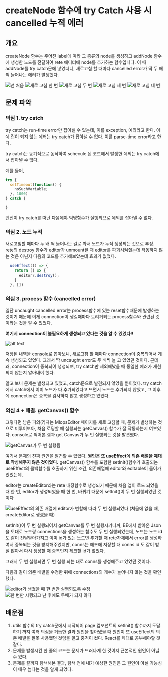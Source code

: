 # createNode 함수에 try Catch 사용 시 cancelled 누적 에러

## 개요

createNode 함수는 주어진 label에 따라 그 종류의 node를 생성하고 addNode 함수에 생성한 노드를 전달하여 rete 에디터에 node를 추가하는 함수입니다. 이 때 addNode를 try catch문에 넣었더니, 새로고침 할 때마다 cancelled error가 딱 두 배씩 늘어나는 에러가 발생했다.

<!-- 왜지? 단순히 try catch가 문제가 아닐 것 같아 -->

![맨 처음](/99_images/240417_try_catch_cancelled_누적/image-2.png)
![새로 고침 한 번](/99_images/240417_try_catch_cancelled_누적/image-3.png)
![새로 고침 두 번](/99_images/240417_try_catch_cancelled_누적/image-4.png)
![새로 고침 세 번](/99_images/240417_try_catch_cancelled_누적/image-5.png)
![새로 고침 네 번](/99_images/240417_try_catch_cancelled_누적/image-1.png)

<!-- 와..진짜 감도 안잡혀 뭐지............?? -->

## 문제 파악

### 의심 1. try catch

try catch는 run-time error만 잡아낼 수 있는데, 이를 exception, 예외라고 한다.
아예 런이 되지 않는 에러는 try catch가 잡아낼 수 없다.
이를 parse-time error라고 한다.

try catch는 동기적으로 동작하여 schecule 된 코드에서 발생한 예외는 try catch에서 잡아낼 수 없다.

예를 들어,

```js
try { 
  setTimeout(function() {
    noSuchVariable;
  }, 1000)
} catch {

}
```

엔진이 try catch를 떠난 다음에야 익명함수가 실행되므로 예외를 잡아낼 수 없다.

### 의심 2. 노드 누적

새로고침할 때마다 두 배 씩 늘어나는 걸로 봐서 노드가 누적 생성되는 것으로 추정.
rete의 destroy 함수가 editor가 unmount될 때 editor를 파괴시켜줬는데 작동하지 않는 것은 아닌지 다음의 코드를 추가해보았는데 효과가 없었다.

```js
  useEffect(() => {
    return () => {
      editor?.destroy();
    }
  }, [])
```

### 의심 3. process 함수 (cancelled error)

일단 uncaught cancelled error는 process함수에 있는 reset함수때문에 발생하는 것이기 때문에 이게 connection이 생길때마다 트리거되는 process함수와 관련된 것이라는 것을 알 수 있었다.

**여기서 connection이 불필요하게 생성되고 있다는 것을 알 수 있었다!!**

![alt text](/99_images/240417_try_catch_cancelled_누적/image-6.png)

저장된 내역을 console로 뽑아보니, 새로고침 할 때마다 connection이 중복되어서 계속 생성되고 있었다. 그래서 딱 uncaught error도 두 배씩 늘 고 있었던 것이다. 근데 왜, connection이 중복되어 생성되며, try catch만 제외해봤을 때 동일한 에러가 재현되지 않는지 알아내야 했다.

알고 보니 문제는 발생되고 있었고, catch문으로 발견되지 않았을 뿐이었다. try catch에서 catch에서 이미 노드가 다 추가되었다고 뜨면서 노드는 추가되지 않았고, 그 이후에 connection은 중복을 검사하지 않고 생성하고 있었다.

### 의심 4 + 해결. getCanvas() 함수

그렇다면 남은 피의(?)자는 MlopsEditor 페이지를 새로 고침할 때, 문제가 발생하는 것으로 미루어보아, 처음 로딩할 때 실행되는 getCanvas() 함수가 잘 작동하는지 여부였다. console로 찍어본 결과 get Canvas가 두 번 실행되는 것을 발견했다.

![getCanvas가 두 번 실행됨](/99_images/240417_try_catch_cancelled_누적/image-10.png)

여기서 문제의 진짜 원인을 발견할 수 있었다. **원인은 또 useEffect에 의존 배열을 제대로 작성해주지 않은 것이었다.** getCanvas() 함수를 포함한 setInit()함수가 호출되는 useEffect의 콜백함수를 호출하기 위한 조건, 의존배열에 editor와 editable이 들어가 있었는데,

editor는 createEditor라는 rete 내장함수로 생성되기 때문에 처음 앱이 로드 되었을 때 한 번, editor가 생성되었을 때 한 번, 바뀌기 때문에 setInit()이 두 번 실행되었던 것이다

![useEffect의 의존 배열에 editor가 변함에 따라 두 번 실행되었다 (처음에 없을 때, createEditor로 생겼을 때)](/99_images/240417_try_catch_cancelled_누적/image-9.png)

setInit()이 두 번 실행되어서 getCanvas를 두 번 실행시키니까, BE에서 받아온 Json을 토대로 노드랑 connections을 생성하는 함수도 두 번 실행되었는데, 노드는 노드 id도 같이 전달받아가지고 이미 id가 있는 노드면 추가할 때 rete자체에서 error를 생성하여서 중복되는 것을 방지해주었지만, conns는 애초에 저장할 대 conns id 도 같이 받질 않아서 다시 생성할 때 중복인지 체크할 id가 없었다.

그래서 두 번 실행되면 두 번 실행 되는 대로 conns를 생성해주고 있었던 것이다.

다음과 같이 의존 배열을 수정한 뒤에 connections의 개수가 늘어나지 않는 것을 확인했다.

![editor가 생겼을 때 한 번만 실행되도록 수정](/99_images/240417_try_catch_cancelled_누적/image-11.png)
![한 번만 시행되고 난 후에도 두배가 되지 않다](/99_images/240417_try_catch_cancelled_누적/image-12.png)

<!-- ![createNodesByJson, createConnsByJson 코드!!](/99_images/240417_try_catch_cancelled_누적/image-13.png) -->

## 배운점

1. utils 함수의 try catch문에서 시작되어 page 컴포넌트의 setInit() 함수까지 도달하기 까지 여러 의심을 거듭한 결과 원인을 찾아냈을 때 원인이 또 useEffect의 의존 배열을 잘못 사용했던 것임을 알고 충격이 컸다. React를 제대로 공부해야할 것 같다.
1. 문제를 발생시킨 한 줄의 코드는 문제가 드러나게 한 것이지 근본적인 원인이 아닐 수 있다.
1. 문제를 끝까지 탐색해본 결과, 탐색 전에 내가 예상한 원인은 그 원인이 아닐 가능성이 매우 높다는 것을 알게 되었다.
